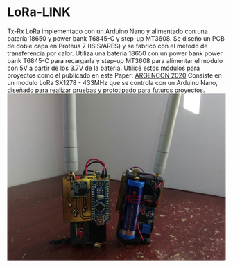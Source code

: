 # LoRa-LINK
Tx-Rx LoRa implementado con un Arduino Nano y alimentado con una batería 18650 y power bank T6845-C y step-up MT3608. Se diseño un PCB de doble capa en Proteus 7 (ISIS/ARES) y se fabricó con el método de transferencia por calor.
Utiliza una bateria 18650 con un power bank power bank T6845-C para recargarla y step-up MT3608 para alimentar el modulo con 5V a partir de los 3.7V de la bateria.
Utilicé estos módulos para proyectos como el publicado en este Paper: [ARGENCON 2020](https://github.com/julianferrari/LoRa-LINK/blob/3fa54614dff91a2bf3ca1e1c8e39bd8c476640c2/Paper.pdf)
Consiste en un modulo LoRa SX1278 - 433MHz que se controla con un Arduino Nano, diseñado para realizar pruebas y prototipado para futuros proyectos.
![image](https://github.com/julianferrari/LoRa-LINK/blob/e78eab0f77f056cf4241ad5a35fc4ee73fbbf9d5/Fotos/IMG_20230609_111745.jpg)

